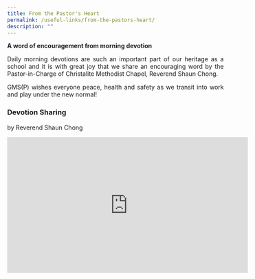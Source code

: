 ```yaml
---
title: From the Pastor's Heart
permalink: /useful-links/from-the-pastors-heart/
description: ""
---
```

**A word of encouragement from morning devotion**  

<p style="text-align: justify;">Daily morning devotions are such an important part of our heritage as a school and it is with great joy that we share an encouraging word by the Pastor-in-Charge of Christalite Methodist Chapel, Reverend Shaun Chong.

</p><p style="text-align: justify;">GMS(P) wishes everyone peace, health and safety as we transit into work and play under the new normal!&nbsp;

### Devotion Sharing

by Reverend Shaun Chong

<iframe allowfullscreen="" allow="accelerometer; autoplay; clipboard-write; encrypted-media; gyroscope; picture-in-picture; web-share" frameborder="0" title="YouTube video player" src="https://www.youtube.com/embed/ubZiLJjR9Q0" height="315" width="560"></iframe></p>